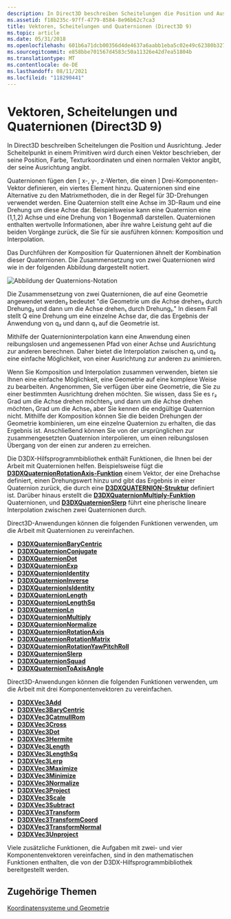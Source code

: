 ```yaml
---
description: In Direct3D beschreiben Scheitelungen die Position und Ausrichtung. Jeder Scheitelpunkt in einem Primitiven wird durch einen Vektor beschrieben, der seine Position, Farbe, Texturkoordinaten und einen normalen Vektor angibt, der seine Ausrichtung angibt.
ms.assetid: f18b235c-97ff-4779-8584-8e96b62c7ca3
title: Vektoren, Scheitelungen und Quaternionen (Direct3D 9)
ms.topic: article
ms.date: 05/31/2018
ms.openlocfilehash: 601b6a71dcb00356d4de4637a6aabb1eba5c02e49c62380b32732351d15bfcb4
ms.sourcegitcommit: e858bbe701567d4583c50a11326e42d7ea51804b
ms.translationtype: MT
ms.contentlocale: de-DE
ms.lasthandoff: 08/11/2021
ms.locfileid: "118290441"
---
```

# <a name="vectors-vertices-and-quaternions-direct3d-9"></a>Vektoren, Scheitelungen und Quaternionen (Direct3D 9)

In Direct3D beschreiben Scheitelungen die Position und Ausrichtung. Jeder Scheitelpunkt in einem Primitiven wird durch einen Vektor beschrieben, der seine Position, Farbe, Texturkoordinaten und einen normalen Vektor angibt, der seine Ausrichtung angibt.

Quaternionen fügen den \[ x-, y-, z-Werten, die einen \] Drei-Komponenten-Vektor definieren, ein viertes Element hinzu. Quaternionen sind eine Alternative zu den Matrixmethoden, die in der Regel für 3D-Drehungen verwendet werden. Eine Quaternion stellt eine Achse im 3D-Raum und eine Drehung um diese Achse dar. Beispielsweise kann eine Quaternion eine (1,1,2) Achse und eine Drehung von 1 Bogenmaß darstellen. Quaternionen enthalten wertvolle Informationen, aber ihre wahre Leistung geht auf die beiden Vorgänge zurück, die Sie für sie ausführen können: Komposition und Interpolation.

Das Durchführen der Komposition für Quaternionen ähnelt der Kombination dieser Quaternionen. Die Zusammensetzung von zwei Quaternionen wird wie in der folgenden Abbildung dargestellt notiert.

![Abbildung der Quaternions-Notation](images/quateq.png)

Die Zusammensetzung von zwei Quaternionen, die auf eine Geometrie angewendet werden₂ bedeutet "die Geometrie um die Achse drehen₂ durch Drehung₂ und dann um die Achse drehen₁ durch Drehung₁." In diesem Fall stellt Q eine Drehung um eine einzelne Achse dar, die das Ergebnis der Anwendung von q₂ und dann q₁ auf die Geometrie ist.

Mithilfe der Quaternioninterpolation kann eine Anwendung einen reibungslosen und angemessenen Pfad von einer Achse und Ausrichtung zur anderen berechnen. Daher bietet die Interpolation zwischen q₁ und q₂ eine einfache Möglichkeit, von einer Ausrichtung zur anderen zu animieren.

Wenn Sie Komposition und Interpolation zusammen verwenden, bieten sie Ihnen eine einfache Möglichkeit, eine Geometrie auf eine komplexe Weise zu bearbeiten. Angenommen, Sie verfügen über eine Geometrie, die Sie zu einer bestimmten Ausrichtung drehen möchten. Sie wissen, dass Sie es r₂ Grad um die Achse drehen möchten₂ und dann um die Achse drehen möchten₁ Grad um die Achse₁ aber Sie kennen die endgültige Quaternion nicht. Mithilfe der Komposition können Sie die beiden Drehungen der Geometrie kombinieren, um eine einzelne Quaternion zu erhalten, die das Ergebnis ist. Anschließend können Sie von der ursprünglichen zur zusammengesetzten Quaternion interpolieren, um einen reibungslosen Übergang von der einen zur anderen zu erreichen.

Die D3DX-Hilfsprogrammbibliothek enthält Funktionen, die Ihnen bei der Arbeit mit Quaternionen helfen. Beispielsweise fügt die [**D3DXQuaternionRotationAxis-Funktion**](d3dxquaternionrotationaxis.md) einem Vektor, der eine Drehachse definiert, einen Drehungswert hinzu und gibt das Ergebnis in einer Quaternion zurück, die durch eine [**D3DXQUATERNION-Struktur**](d3dxquaternion.md) definiert ist. Darüber hinaus erstellt die [**D3DXQuaternionMultiply-Funktion**](d3dxquaternionmultiply.md) Quaternionen, und [**D3DXQuaternionSlerp**](d3dxquaternionslerp.md) führt eine pherische lineare Interpolation zwischen zwei Quaternionen durch.

Direct3D-Anwendungen können die folgenden Funktionen verwenden, um die Arbeit mit Quaternionen zu vereinfachen.

-   [**D3DXQuaternionBaryCentric**](d3dxquaternionbarycentric.md)
-   [**D3DXQuaternionConjugate**](d3dxquaternionconjugate.md)
-   [**D3DXQuaternionDot**](d3dxquaterniondot.md)
-   [**D3DXQuaternionExp**](d3dxquaternionexp.md)
-   [**D3DXQuaternionIdentity**](d3dxquaternionidentity.md)
-   [**D3DXQuaternionInverse**](d3dxquaternioninverse.md)
-   [**D3DXQuaternionIsIdentity**](d3dxquaternionisidentity.md)
-   [**D3DXQuaternionLength**](d3dxquaternionlength.md)
-   [**D3DXQuaternionLengthSq**](d3dxquaternionlengthsq.md)
-   [**D3DXQuaternionLn**](d3dxquaternionln.md)
-   [**D3DXQuaternionMultiply**](d3dxquaternionmultiply.md)
-   [**D3DXQuaternionNormalize**](d3dxquaternionnormalize.md)
-   [**D3DXQuaternionRotationAxis**](d3dxquaternionrotationaxis.md)
-   [**D3DXQuaternionRotationMatrix**](d3dxquaternionrotationmatrix.md)
-   [**D3DXQuaternionRotationYawPitchRoll**](d3dxquaternionrotationyawpitchroll.md)
-   [**D3DXQuaternionSlerp**](d3dxquaternionslerp.md)
-   [**D3DXQuaternionSquad**](d3dxquaternionsquad.md)
-   [**D3DXQuaternionToAxisAngle**](d3dxquaterniontoaxisangle.md)

Direct3D-Anwendungen können die folgenden Funktionen verwenden, um die Arbeit mit drei Komponentenvektoren zu vereinfachen.

-   [**D3DXVec3Add**](d3dxvec3add.md)
-   [**D3DXVec3BaryCentric**](d3dxvec3barycentric.md)
-   [**D3DXVec3CatmullRom**](d3dxvec3catmullrom.md)
-   [**D3DXVec3Cross**](d3dxvec3cross.md)
-   [**D3DXVec3Dot**](d3dxvec3dot.md)
-   [**D3DXVec3Hermite**](d3dxvec3hermite.md)
-   [**D3DXVec3Length**](d3dxvec3length.md)
-   [**D3DXVec3LengthSq**](d3dxvec3lengthsq.md)
-   [**D3DXVec3Lerp**](d3dxvec3lerp.md)
-   [**D3DXVec3Maximize**](d3dxvec3maximize.md)
-   [**D3DXVec3Minimize**](d3dxvec3minimize.md)
-   [**D3DXVec3Normalize**](d3dxvec3normalize.md)
-   [**D3DXVec3Project**](d3dxvec3project.md)
-   [**D3DXVec3Scale**](d3dxvec3scale.md)
-   [**D3DXVec3Subtract**](d3dxvec3subtract.md)
-   [**D3DXVec3Transform**](d3dxvec3transform.md)
-   [**D3DXVec3TransformCoord**](d3dxvec3transformcoord.md)
-   [**D3DXVec3TransformNormal**](d3dxvec3transformnormal.md)
-   [**D3DXVec3Unproject**](d3dxvec3unproject.md)

Viele zusätzliche Funktionen, die Aufgaben mit zwei- und vier [](dx9-graphics-reference-d3dx-functions-math.md) Komponentenvektoren vereinfachen, sind in den mathematischen Funktionen enthalten, die von der D3DX-Hilfsprogrammbibliothek bereitgestellt werden.

## <a name="related-topics"></a>Zugehörige Themen

<dl> <dt>

[Koordinatensysteme und Geometrie](coordinate-systems-and-geometry.md)
</dt> </dl>

 

 



